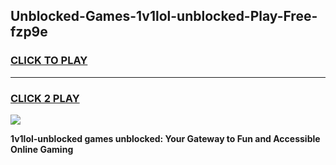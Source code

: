 
## Unblocked-Games-1v1lol-unblocked-Play-Free-fzp9e
<h3>
<a href="https://premium76.site?title=1v1lol-unblocked&ref=09A">CLICK TO PLAY</a></h3>
<hr>

<h3>
<a href="https://premium76.site?title=1v1lol-unblocked&ref=09A">CLICK 2 PLAY</a>
  
</h3>

<a href="https://premium76.site?title=1v1lol-unblocked&ref=09A"><img src="https://clearcache.store/games.png"></a>


**1v1lol-unblocked games unblocked: Your Gateway to Fun and Accessible Online Gaming**
